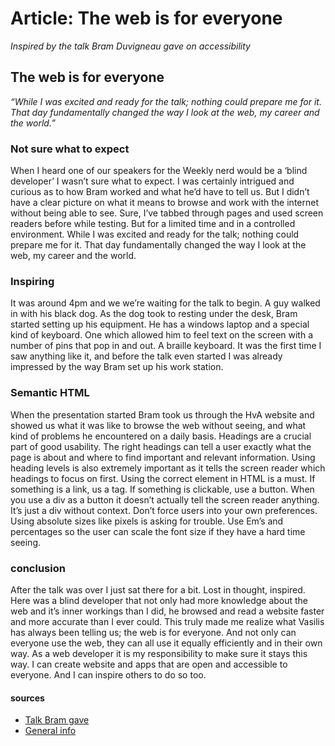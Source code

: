 # Article: The web is for everyone

*Inspired by the talk Bram Duvigneau gave on accessibility*

## The web is for everyone

*“While I was excited and ready for the talk; nothing could prepare me for it. That day fundamentally changed the way I look at the web, my career and the world.”*

### Not sure what to expect

When I heard one of our speakers for the Weekly nerd would be a ‘blind developer’ I wasn’t sure what to expect. I was certainly intrigued and curious as to how Bram worked and what he’d have to tell us. But I didn’t have a clear picture on what it means to browse and work with the internet without being able to see. Sure, I’ve tabbed through pages and used screen readers before while testing. But for a limited time and in a controlled environment. While I was excited and ready for the talk; nothing could prepare me for it. That day fundamentally changed the way I look at the web, my career and the world.

### Inspiring

It was around 4pm and we we’re waiting for the talk to begin. A guy walked in with his black dog. As the dog took to resting under the desk, Bram started setting up his equipment. He has a windows laptop and a special kind of keyboard. One which allowed him to feel text on the screen with a number of pins that pop in and out. A braille keyboard. It was the first time I saw anything like it, and before the talk even started I was already impressed by the way Bram set up his work station.

### Semantic HTML

When the presentation started Bram took us through the HvA website and showed us what it was like to browse the web without seeing, and what kind of problems he encountered on a daily basis. Headings are a crucial part of good usability. The right headings can tell a user exactly what the page is about and where to find important and relevant information. Using heading levels is also extremely important as it tells the screen reader which headings to focus on first. Using the correct element in HTML is a must. If something is a link, us a <a> tag. If something is clickable, use a button. When you use a div as a button it doesn’t actually tell the screen reader anything. It’s just a div without context. Don’t force users into your own preferences. Using absolute sizes like pixels is asking for trouble. Use Em’s and percentages so the user can scale the font size if they have a hard time seeing.

### conclusion

After the talk was over I just sat there for a bit. Lost in thought, inspired. Here was a blind developer that not only had more knowledge about the web and it’s inner workings than I did, he browsed and read a website faster and more accurate than I ever could. This truly made me realize what Vasilis has always been telling us; the web is for everyone. And not only can everyone use the web, they can all use it equally efficiently and in their own way. As a web developer it is my responsibility to make sure it stays this way. I can create website and apps that are open and accessible to everyone. And I can inspire others to do so too.

#### sources

* [Talk Bram gave](https://vimeo.com/52882798)
* [General info](http://www.web-accessibility.org.uk/web-accessibility-for-blind-people.html)
